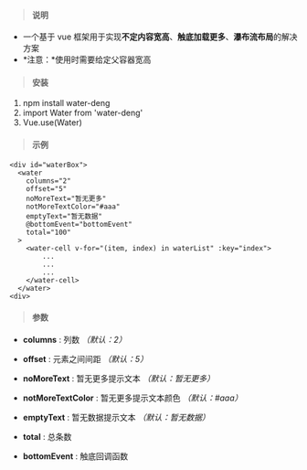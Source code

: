 > #### 说明

- 一个基于 vue 框架用于实现**不定内容宽高**、**触底加载更多**、**瀑布流布局**的解决方案
- *注意：*使用时需要给定父容器宽高

> #### 安装
1. npm install water-deng
2. import Water from 'water-deng'
3. Vue.use(Water)

> #### 示例

```
<div id="waterBox">
  <water
    columns="2"
    offset="5"
    noMoreText="暂无更多"
    notMoreTextColor="#aaa"
    emptyText="暂无数据"
    @bottomEvent="bottomEvent"
    total="100"
  >
    <water-cell v-for="(item, index) in waterList" :key="index">
        ...
        ...
        ...
    </water-cell>
  </water>
<div>
```

> #### 参数

- **columns** : 列数 *（默认：2）*

- **offset** : 元素之间间距 *（默认：5）*

- **noMoreText** : 暂无更多提示文本 *（默认：暂无更多）*

- **notMoreTextColor** : 暂无更多提示文本颜色 *（默认：#aaa）*

- **emptyText** : 暂无数据提示文本 *（默认：暂无数据）*

- **total** : 总条数

- **bottomEvent** : 触底回调函数

